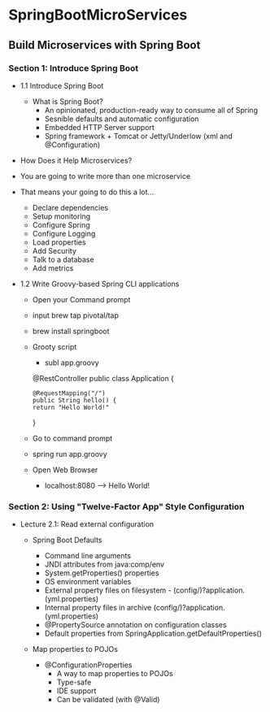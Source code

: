# SpringBootMicroServices
## Build Microservices with Spring Boot
### Section 1: Introduce Spring Boot
 
* 1.1 Introduce Spring Boot
  * What is Spring Boot?
    - An opinionated, production-ready way to consume all of Spring
    - Sesnible defaults and automatic configuration
    - Embedded HTTP Server support
    - Spring framework + Tomcat or Jetty/Underlow (xml and @Configuration)
 
 * How Does it Help Microservices?
  * You are going to write more than one microservice
  * That means your going to do this a lot...
    - Declare dependencies
    - Setup monitoring
    - Configure Spring
    - Configure Logging
    - Load properties
    - Add Security
    - Talk to a database
    - Add metrics
* 1.2 Write Groovy-based Spring CLI applications
  * Open your Command prompt
  * input brew tap pivotal/tap
  * brew install springboot
  * Grooty script
    * subl app.groovy
    
    @RestController
    public class Application {
    	
    	@RequestMapping("/")
    	public String hello() {
    	return "Hello World!"
    }
  * Go to command prompt
  * spring run app.groovy
  * Open Web Browser
    * localhost:8080 --> Hello World!
### Section 2: Using "Twelve-Factor App" Style Configuration
* Lecture 2.1: Read external configuration

  * Spring Boot Defaults
    * Command line arguments
    * JNDI attributes from java:comp/env
    * System.getProperties() properties
    * OS environment variables
    * External property files on filesystem - (config/)?application. (yml.properties)
    * Internal property files in archive (config/)?application.(yml.properties)
    * @PropertySource annotation on configuration classes
    * Default properties from SpringApplication.getDefaultProperties()
  
  * Map properties to POJOs
    * @ConfigurationProperties
      * A way to map properties to POJOs
      * Type-safe
      * IDE support
      * Can be validated (with @Valid)
